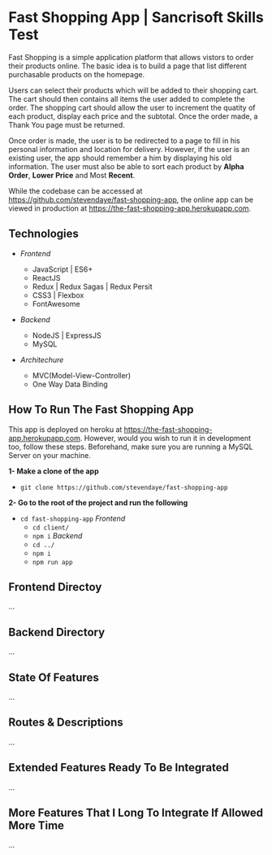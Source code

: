 # Fast Shopping App | Sancrisoft Skills Test
Fast Shopping is a simple application platform that allows vistors to order their products online. The basic idea is to build a page that list different purchasable products on the homepage.

Users can select their products which will be added to their shopping cart. The cart should then contains all items the user added to complete the order. The shopping cart should allow the user to increment the quatity of each product, display each price and the subtotal. Once the order made, a Thank You page must be returned.

Once order is made, the user is to be redirected to a page to fill in his personal information and location for delivery. However, if the user is an existing user, the app should remember a him by displaying his old information. The user must also be able to sort each product by **Alpha Order**, **Lower Price** and Most **Recent**.

While the codebase can be accessed at https://github.com/stevendaye/fast-shopping-app, the online app can be viewed in production at https://the-fast-shopping-app.herokupapp.com.


## Technologies
- *Frontend*
  - JavaScript | ES6+
  - ReactJS
  - Redux | Redux Sagas | Redux Persit
  - CSS3 | Flexbox
  - FontAwesome

- *Backend*
  - NodeJS | ExpressJS
  - MySQL

- *Architechure*
  - MVC(Model-View-Controller)
  - One Way Data Binding


## How To Run The Fast Shopping App
This app is deployed on heroku at https://the-fast-shopping-app.herokupapp.com. However, would you wish to run it in development too, follow these steps. Beforehand, make sure you are running a MySQL Server on your machine.

**1- Make a clone of the app**
* `git clone https://github.com/stevendaye/fast-shopping-app`

**2- Go to the root of the project and run the following**
* `cd fast-shopping-app`
*Frontend*
  - `cd client/`
  - `npm i`
*Backend*
  - `cd ../`
  - `npm i`
  - `npm run app`


## Frontend Directoy
...


## Backend Directory
...


## State Of Features
...


## Routes & Descriptions
...


## Extended Features Ready To Be Integrated
...


## More Features That I Long To Integrate If Allowed More Time
...
